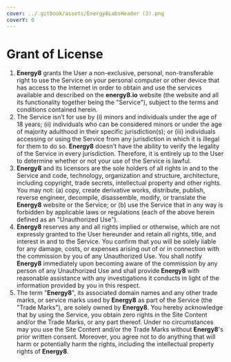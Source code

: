 ```yaml
---
cover: ../.gitbook/assets/Energy8LabsHeader (2).png
coverY: 0
---
```


# Grant of License

1. **Energy8** grants the User a non-exclusive, personal, non-transferable right to use the Service on your personal computer or other device that has access to the Internet in order to obtain and use the services available and described on the **energy8.io** website (the website and all its functionality together being the "Service"), subject to the terms and conditions contained herein.
2. The Service isn’t for use by (i) minors and individuals under the age of 18 years; (ii) individuals who can be considered minors or under the age of majority adulthood in their specific jurisdiction(s); or (iii) individuals accessing or using the Service from any jurisdiction in which it is illegal for them to do so. **Energy8** doesn’t have the ability to verify the legality of the Service in every jurisdiction. Therefore, it is entirely up to the User to determine whether or not your use of the Service is lawful.
3. **Energy8** and its licensors are the sole holders of all rights in and to the Service and code, technology, organization and structure, architecture, including copyright, trade secrets, intellectual property and other rights. You may not: (a) copy, create derivative works, distribute, publish, reverse engineer, decompile, disassemble, modify, or translate the **Energy8** website or the Service; or (b) use the Service that in any way is forbidden by applicable laws or regulations (each of the above herein defined as an "Unauthorized Use").
4. **Energy8** reserves any and all rights implied or otherwise, which are not expressly granted to the User hereunder and retain all rights, title, and interest in and to the Service. You confirm that you will be solely liable for any damage, costs, or expenses arising out of or in connection with the commission by you of any Unauthorized Use. You shall notify **Energy8** immediately upon becoming aware of the commission by any person of any Unauthorized Use and shall provide **Energy8** with reasonable assistance with any investigations it conducts in light of the information provided by you in this respect.
5. The term "**Energy8**", its associated domain names and any other trade marks, or service marks used by **Energy8** as part of the Service (the "Trade Marks"), are solely owned by **Energy8**. You hereby acknowledge that by using the Service, you obtain zero rights in the Site Content and/or the Trade Marks, or any part thereof. Under no circumstances may you use the Site Content and/or the Trade Marks without **Energy8**'s prior written consent. Moreover, you agree not to do anything that will harm or potentially harm the rights, including the intellectual property rights of **Energy8**.
